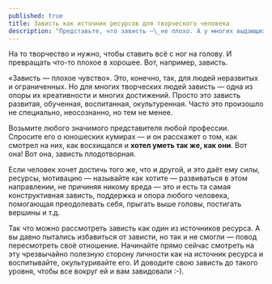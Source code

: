 ```yaml
---
published: true
title: Зависть как источник ресурсов для творческого человека
description: "Представьте, что зависть —\_не плохо. А у многих выдающихся людей зависть такая, что ей впору всем нам позавидовать. Представьте, что ваша зависть делает вашу жизнь лучше, и помогает вашим творческим возможностям расти."
---
```

На то творчество и нужно, чтобы ставить всё с ног на голову. И превращать что-то плохое в хорошее. Вот, например, зависть.

«Зависть — плохое чувство». Это, конечно, так, для людей неразвитых и ограниченных. Но для многих творческих людей зависть — одна из опоры их креативности и многих достижений. Просто это зависть развитая, обученная, воспитанная, окультуренная. Часто это произошло не специально, неосознанно, но тем не менее.

Возьмите любого значимого представителя любой профессии. Спросите его о юношеских кумирах — и он расскажет о том, как смотрел на них, как восхищался и **хотел уметь так же, как они**. Вот она! Вот она, зависть плодотворная.

Если человек хочет достичь того же, что и другой, и это даёт ему силы, ресурсы, мотивацию — называйте как хотите — развиваться в этом направлении, не причиняя никому вреда — это и есть та самая конструктивная зависть, поддержка и опора любого человека, помогающая преодолевать себя, прыгать выше головы, постигать вершины и т.д.

Так что можно рассмотреть зависть как один из источников ресурса. А вы давно пытались избавиться от зависти, но так и не смогли — повод пересмотреть своё отношение. Начинайте прямо сейчас смотреть на эту чрезвычайно полезную сторону личности как на источник ресурса и воспитывайте, окультуривайте его. И доводите свою зависть до такого уровня, чтобы все вокруг ей и вам завидовали :-).
